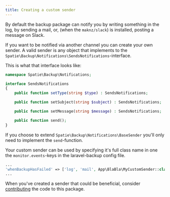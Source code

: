 ```yaml
---
title: Creating a custom sender
---
```


By default the backup package can notify you by writing something in the log, by sending a mail, or,
(when the `maknz/slack`) is installed, posting a message on Slack.

If you want to be notified via another channel you can create your own sender. A valid sender is any
object that implements to the `Spatie\Backup\Notifications\SendsNotifications`-interface.

This is what that interface looks like:

```php
namespace Spatie\Backup\Notifications;

interface SendsNotifications
{
    public function setType(string $type) : SendsNotifications;

    public function setSubject(string $subject) : SendsNotifications;

    public function setMessage(string $message) : SendsNotifications;

    public function send();
}
```

If you choose to extend `Spatie\Backup\Notifications\BaseSender` you'll only need to implement the `send`-function.

Your custom sender can be used by specifying it's full class name in one the `monitor.events`-keys in the laravel-backup
config file.

```php
...
'whenBackupHasFailed' => ['log', 'mail', App\BlaBla\MyCustomSender::class],
...
```

When you've created a sender that could be beneficial, consider [contributing](https://github.com/spatie/laravel-backup/blob/master/CONTRIBUTING.md)
the code to this package.
